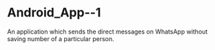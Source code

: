 # Android_App--1
An application which sends the direct messages on WhatsApp without saving number of a particular person.
